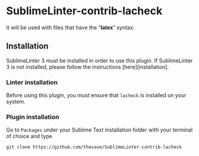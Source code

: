 SublimeLinter-contrib-lacheck
================================

It will be used with files that have the “__latex__” syntax.

## Installation
SublimeLinter 3 must be installed in order to use this plugin. If SublimeLinter 3 is not installed, please follow the instructions [here][installation].

### Linter installation
Before using this plugin, you must ensure that `lacheck` is installed on your system.

### Plugin installation
Go to `Packages` under your Sublime Text installation folder with your terminal of choice and type

`git clone https://github.com/thesave/SublimeLinter-contrib-lacheck`
